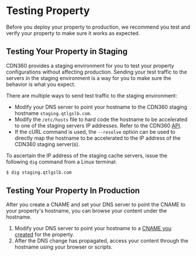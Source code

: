 # Testing Property

Before you deploy your property to production, we recommend you test and verify your property to make sure it works as expected. 

## Testing Your Property in Staging

CDN360 provides a staging environment for you to test your property configurations without affecting production. Sending your test traffic to the servers in the staging environment is a way for you to make sure the behavior is what you expect.

There are multiple ways to send test traffic to the staging environment:

- Modify your DNS server to point your hostname to the CDN360 staging hostname ```staging.qtlgslb.com```.
- Modify the ```/etc/hosts``` file to hard code the hostname to be accelerated to one of the staging servers IP addresses. Refer to the CDN360 [API](http://cdn360doc.quantil.com/apidocs/api.html).
- If the cURL command is used, the ```--resolve``` option can be used to directly map the hostname to be accelerated to the IP address of the CDN360 staging server(s).

To ascertain the IP address of the staging cache servers, issue the following ```dig``` command from a Linux terminal:

```bash
$ dig staging.qtlgslb.com
```

## Testing Your Property In Production

After you create a CNAME and set your DNS server to point the CNAME to your property's hostname, you can browse your content under the hostname.

1. Modify your DNS server to point your hostname to a [CNAME you created](</docs/portal/cnames/creating-cname.md>) for the property.
2. After the DNS change has propagated, access your content through the hostname using your browser or scripts.
